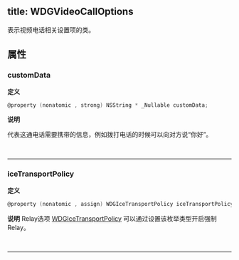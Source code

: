 title: WDGVideoCallOptions
---

表示视频电话相关设置项的类。

## 属性

### customData

**定义**

```objectivec
@property (nonatomic , strong) NSString * _Nullable customData;
```

**说明**

代表这通电话需要携带的信息，例如拨打电话的时候可以向对方说“你好”。

</br>

---

### iceTransportPolicy

**定义**

```objectivec
@property (nonatomic , assign) WDGIceTransportPolicy iceTransportPolicy;
```

**说明**
Relay选项
[WDGIceTransportPolicy](/conversation/iOS/api/WDGIceTransportPolicy.html)  可以通过设置该枚举类型开启强制Relay。

</br>

---



